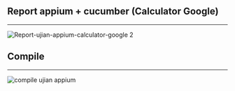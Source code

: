 ## Report appium + cucumber (Calculator Google)
------
![Report-ujian-appium-calculator-google 2](https://github.com/user-attachments/assets/660b46f3-dffb-4eef-a01b-0a457b20bd4f)

## Compile 
------
![compile ujian appium](https://github.com/user-attachments/assets/304a7899-3837-4f30-9011-27256e42a310)
